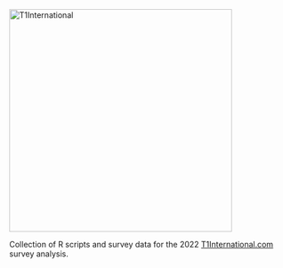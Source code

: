 <img src="https://upload.wikimedia.org/wikipedia/en/6/63/T1International_logo.png" alt="T1International" width="400">

Collection of R scripts and survey data for the 2022 [T1International.com](https://www.t1international.com) survey analysis.

